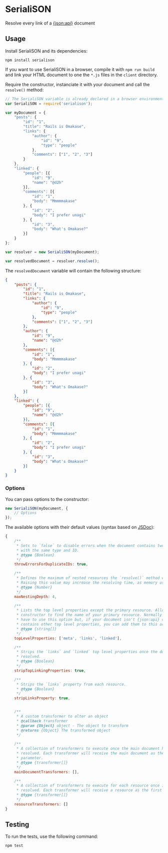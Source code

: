 # SerialiSON

Resolve every link of a [{json:api}](http://jsonapi.org/) document

## Usage

Install SerialiSON and its dependencies:

```shell
npm install serialison
```

If you want to use SerialiSON in a browser, compile it with `npm run build` and link your HTML document to one the `*.js` files in the `client` directory.

Require the constructor, instanciate it with your document and call the `resolve()` method:

```js
// The SerialiSON variable is already declared in a browser environment
var SerialiSON = require('serialison');

var myDocument = {
    "posts": {
        "id": "1",
        "title": "Rails is Omakase",
        "links": {
            "author": {
                "id": "9",
                "type": "people"
            },
            "comments": ["1", "2", "3"]
        }
    },
    "linked": {
        "people": [{
            "id": "9",
            "name": "@d2h"
        }],
        "comments": [{
            "id": "1",
            "body": "Mmmmmakase"
        }, {
            "id": "2",
            "body": "I prefer unagi"
        }, {
            "id": "3",
            "body": "What's Omakase?"
        }]
    }
};

var resolver = new SerialiSON(myDocument);

var resolvedDocument = resolver.resolve();
```

The `resolvedDocument` variable will contain the following structure:

```json
{
    "posts": {
        "id": "1",
        "title": "Rails is Omakase",
        "links": {
            "author": {
                "id": "9",
                "type": "people"
            },
            "comments": ["1", "2", "3"]
        },
        "author": {
            "id": "9",
            "name": "@d2h"
        },
        "comments": [{
            "id": "1",
            "body": "Mmmmmakase"
        }, {
            "id": "2",
            "body": "I prefer unagi"
        }, {
            "id": "3",
            "body": "What's Omakase?"
        }]
    },
    "linked": {
        "people": [{
            "id": "9",
            "name": "@d2h"
        }],
        "comments": [{
            "id": "1",
            "body": "Mmmmmakase"
        }, {
            "id": "2",
            "body": "I prefer unagi"
        }, {
            "id": "3",
            "body": "What's Omakase?"
        }]
    }
}
```

### Options

You can pass options to the constructor:

```js
new SerialiSON(myDocument, {
    // Options
});
```

The available options with their default values (syntax based on [JSDoc](http://usejsdoc.org/index.html)):

```js
{
    /**
     * Sets to `false` to disable errors when the document contains two resources
     * with the same type and ID.
     * @type {Boolean}
     */
    throwErrorsForDuplicateIDs: true,

    /**
     * Defines the maximum of nested resources the `resolve()` method will process.
     * Raising this value may increase the resolving time, as memory usage.
     * @type {Number}
     */
    maxNestingDepth: 4,

    /**
     * Lists the top level properties except the primary resource. Allows the
     * constructor to find the name of your primary resource. Normally you shouldn't
     * have to use this option but, if your document isn't {json:api} compliant and
     * contains other top level properties, you can add them to this array.
     * @type {string[]}
     */
    topLevelProperties: ['meta', 'links', 'linked'],

    /**
     * Strips the `links` and `linked` top level properties once the document is
     * resolved.
     * @type {Boolean}
     */
    stripTopLinkingProperties: true,

    /**
     * Strips the `links` property from each resource.
     * @type {Boolean}
     */
    stripLinksProperty: true,


    /**
     * A custom transformer to alter an object
     * @callback transformer
     * @param {Object} object - The object to transform
     * @returns {Object} The transformed object
     */

    /**
     * A collection of transformers to execute once the main document has been
     * resolved. Each transformer will receive the main document as the first
     * parameter.
     * @type {transformer[]}
     */
    mainDocumentTransformers: [],

    /**
     * A collection of transformers to execute for each resource once it has been
     * resolved. Each transformer will receive a resource as the first parameter.
     * @type {transformer[]}
     */
    resourceTransformers: []
}
```

## Testing

To run the tests, use the following command:

```shell
npm test
```
